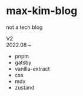 # max-kim-blog

not a tech blog

V2  
2022.08 ~

- pnpm
- gatsby
- vanilla-extract
- css
- mdx
- zustand

